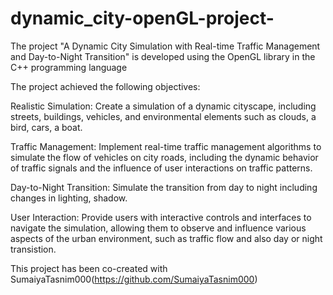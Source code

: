 # dynamic_city-openGL-project-

The project "A Dynamic City Simulation with Real-time Traffic Management and Day-to-Night Transition" is developed using the OpenGL library in the C++ programming language

The project achieved the following objectives:

Realistic Simulation: Create a simulation of a dynamic cityscape, including streets, buildings, vehicles, and environmental elements such as clouds, a bird, cars, a boat.

Traffic Management: Implement real-time traffic management algorithms to simulate the flow of vehicles on city roads, including the dynamic behavior of traffic signals and the influence of user interactions on traffic patterns.

Day-to-Night Transition: Simulate the transition from day to night including changes in lighting, shadow.

User Interaction: Provide users with interactive controls and interfaces to navigate the simulation, allowing them to observe and influence various aspects of the urban environment, such as traffic flow and also day or night transistion.

This project has been co-created with SumaiyaTasnim000(https://github.com/SumaiyaTasnim000) 
